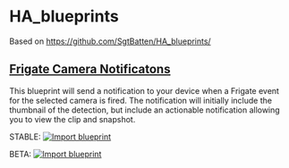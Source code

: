 # HA_blueprints
Based on https://github.com/SgtBatten/HA_blueprints/

## [Frigate Camera Notificatons](https://github.com/SgtBatten/HA_blueprints/tree/main/Frigate_Camera_Notifications)

This blueprint will send a notification to your device when a Frigate event for the selected camera is fired. The notification will initially include the thumbnail of the detection, but include an actionable notification allowing you to view the clip and snapshot.

STABLE: [![Import blueprint](https://my.home-assistant.io/badges/blueprint_import.svg)](https://my.home-assistant.io/redirect/blueprint_import/?blueprint_url=https://raw.githubusercontent.com/SgtBatten/HA_blueprints/main/Frigate_Camera_Notifications/Stable.yaml)

BETA: [![Import blueprint](https://my.home-assistant.io/badges/blueprint_import.svg)](https://my.home-assistant.io/redirect/blueprint_import/?blueprint_url=https://raw.githubusercontent.com/SgtBatten/HA_blueprints/main/Frigate_Camera_Notifications/Beta.yaml)
